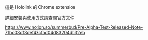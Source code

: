 這是 Hololink 的 Chrome extension 

詳細安裝與使用方式請查閱官方文件

https://www.notion.so/summerbud/Pre-Alpha-Test-Released-Note-71bc03df3def43cfad04d83204db32eb